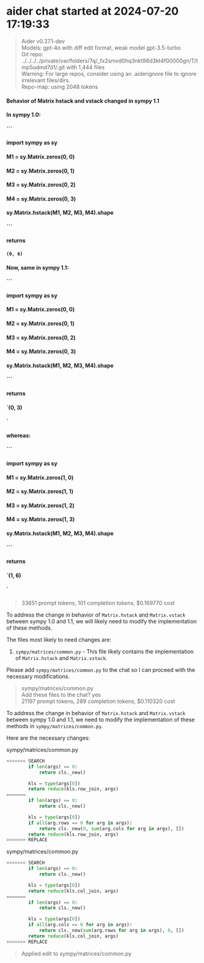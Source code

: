 
# aider chat started at 2024-07-20 17:19:33

> Aider v0.37.1-dev  
> Models: gpt-4o with diff edit format, weak model gpt-3.5-turbo  
> Git repo: ../../../../private/var/folders/7q/_fx2smvd0hq3nkt98d3kt4f00000gn/T/tmp5udmd7d1/.git with 1,444 files  
> Warning: For large repos, consider using an .aiderignore file to ignore irrelevant files/dirs.  
> Repo-map: using 2048 tokens  

#### Behavior of Matrix hstack and vstack changed in sympy 1.1  
#### In sympy 1.0:  
#### ```  
#### import sympy as sy  
#### M1 = sy.Matrix.zeros(0, 0)  
#### M2 = sy.Matrix.zeros(0, 1)  
#### M3 = sy.Matrix.zeros(0, 2)  
#### M4 = sy.Matrix.zeros(0, 3)  
#### sy.Matrix.hstack(M1, M2, M3, M4).shape  
#### ```  
#### returns   
#### `(0, 6)`  
####   
#### Now, same in sympy 1.1:  
#### ```  
#### import sympy as sy  
#### M1 = sy.Matrix.zeros(0, 0)  
#### M2 = sy.Matrix.zeros(0, 1)  
#### M3 = sy.Matrix.zeros(0, 2)  
#### M4 = sy.Matrix.zeros(0, 3)  
#### sy.Matrix.hstack(M1, M2, M3, M4).shape  
#### ```  
#### returns  
#### `(0, 3)  
#### `  
#### whereas:  
#### ```  
#### import sympy as sy  
#### M1 = sy.Matrix.zeros(1, 0)  
#### M2 = sy.Matrix.zeros(1, 1)  
#### M3 = sy.Matrix.zeros(1, 2)  
#### M4 = sy.Matrix.zeros(1, 3)  
#### sy.Matrix.hstack(M1, M2, M3, M4).shape  
#### ```  
#### returns  
#### `(1, 6)  
#### `  
> 33651 prompt tokens, 101 completion tokens, $0.169770 cost  

To address the change in behavior of `Matrix.hstack` and `Matrix.vstack` between sympy 1.0 and 1.1, we will likely need to modify the implementation of these methods.

The files most likely to need changes are:
1. `sympy/matrices/common.py` - This file likely contains the implementation of `Matrix.hstack` and `Matrix.vstack`.

Please add `sympy/matrices/common.py` to the chat so I can proceed with the necessary modifications.

> sympy/matrices/common.py  
> Add these files to the chat? yes  
> 21197 prompt tokens, 289 completion tokens, $0.110320 cost  

To address the change in behavior of `Matrix.hstack` and `Matrix.vstack` between sympy 1.0 and 1.1, we need to modify the implementation of these methods in `sympy/matrices/common.py`.

Here are the necessary changes:

sympy/matrices/common.py
```python
<<<<<<< SEARCH
        if len(args) == 0:
            return cls._new()

        kls = type(args[0])
        return reduce(kls.row_join, args)
=======
        if len(args) == 0:
            return cls._new()

        kls = type(args[0])
        if all(arg.rows == 0 for arg in args):
            return cls._new(0, sum(arg.cols for arg in args), [])
        return reduce(kls.row_join, args)
>>>>>>> REPLACE
```

sympy/matrices/common.py
```python
<<<<<<< SEARCH
        if len(args) == 0:
            return cls._new()

        kls = type(args[0])
        return reduce(kls.col_join, args)
=======
        if len(args) == 0:
            return cls._new()

        kls = type(args[0])
        if all(arg.cols == 0 for arg in args):
            return cls._new(sum(arg.rows for arg in args), 0, [])
        return reduce(kls.col_join, args)
>>>>>>> REPLACE
```

> Applied edit to sympy/matrices/common.py  
